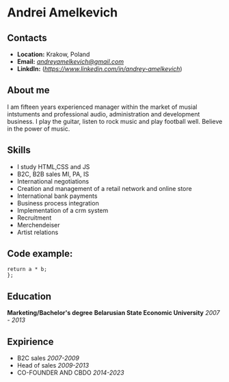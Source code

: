 # Andrei Amelkevich

## Contacts

- **Location:** Krakow, Poland
- **Email:** *andreyamelkevich@gmail.com*
- **LinkdIn:** (*https://www.linkedin.com/in/andrey-amelkevich*)

## About me

I am fifteen years experienced manager within the market of musial intstuments and professional audio, administration and development business. I play the guitar, listen to rock music and play football well. Believe in the power of music.

## Skills

- I study HTML,CSS and JS
- B2C, B2B sales MI, PA, IS
- International negotiations
- Creation and management of a retail network and online store
- International bank payments
- Business process integration
- Implementation of a crm system
- Recruitment
- Merchendeiser
- Artist relations

## Code example:

```function multiply(a, b){
return a * b;
};
```

## Education

**Marketing/Bachelor's degree**
**Belarusian State Economic University**
_2007 - 2013_

## Expirience

- B2C sales _2007-2009_
- Head of sales _2009-2013_
- CO-FOUNDER AND CBDO _2014-2023_
